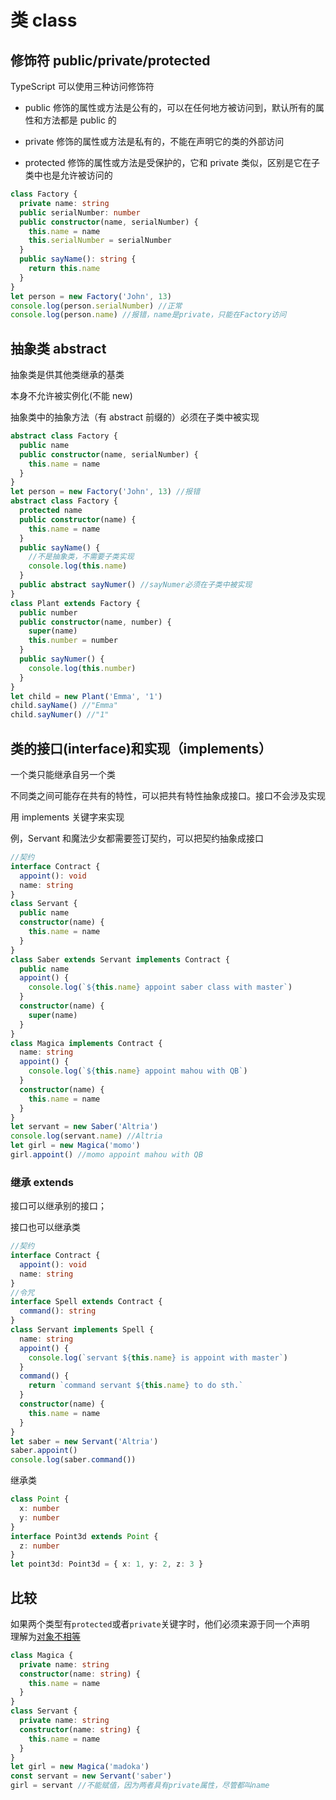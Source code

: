 # 类 class

## 修饰符 public/private/protected

TypeScript 可以使用三种访问修饰符

- public
  修饰的属性或方法是公有的，可以在任何地方被访问到，默认所有的属性和方法都是
  public 的

- private 修饰的属性或方法是私有的，不能在声明它的类的外部访问

- protected 修饰的属性或方法是受保护的，它和 private
  类似，区别是它在子类中也是允许被访问的

```ts
class Factory {
  private name: string
  public serialNumber: number
  public constructor(name, serialNumber) {
    this.name = name
    this.serialNumber = serialNumber
  }
  public sayName(): string {
    return this.name
  }
}
let person = new Factory('John', 13)
console.log(person.serialNumber) //正常
console.log(person.name) //报错，name是private，只能在Factory访问
```

## 抽象类 abstract

抽象类是供其他类继承的基类

本身不允许被实例化(不能 new)

抽象类中的抽象方法（有 abstract 前缀的）必须在子类中被实现

```ts
abstract class Factory {
  public name
  public constructor(name, serialNumber) {
    this.name = name
  }
}
let person = new Factory('John', 13) //报错
abstract class Factory {
  protected name
  public constructor(name) {
    this.name = name
  }
  public sayName() {
    //不是抽象类，不需要子类实现
    console.log(this.name)
  }
  public abstract sayNumer() //sayNumer必须在子类中被实现
}
class Plant extends Factory {
  public number
  public constructor(name, number) {
    super(name)
    this.number = number
  }
  public sayNumer() {
    console.log(this.number)
  }
}
let child = new Plant('Emma', '1')
child.sayName() //"Emma"
child.sayNumer() //"1"
```

## 类的接口(interface)和实现（implements）

一个类只能继承自另一个类

不同类之间可能存在共有的特性，可以把共有特性抽象成接口。接口不会涉及实现

用 implements 关键字来实现

例，Servant 和魔法少女都需要签订契约，可以把契约抽象成接口

```ts
//契约
interface Contract {
  appoint(): void
  name: string
}
class Servant {
  public name
  constructor(name) {
    this.name = name
  }
}
class Saber extends Servant implements Contract {
  public name
  appoint() {
    console.log(`${this.name} appoint saber class with master`)
  }
  constructor(name) {
    super(name)
  }
}
class Magica implements Contract {
  name: string
  appoint() {
    console.log(`${this.name} appoint mahou with QB`)
  }
  constructor(name) {
    this.name = name
  }
}
let servant = new Saber('Altria')
console.log(servant.name) //Altria
let girl = new Magica('momo')
girl.appoint() //momo appoint mahou with QB
```

### 继承 extends

接口可以继承别的接口；

接口也可以继承类

```ts
//契约
interface Contract {
  appoint(): void
  name: string
}
//令咒
interface Spell extends Contract {
  command(): string
}
class Servant implements Spell {
  name: string
  appoint() {
    console.log(`servant ${this.name} is appoint with master`)
  }
  command() {
    return `command servant ${this.name} to do sth.`
  }
  constructor(name) {
    this.name = name
  }
}
let saber = new Servant('Altria')
saber.appoint()
console.log(saber.command())
```

继承类

```ts
class Point {
  x: number
  y: number
}
interface Point3d extends Point {
  z: number
}
let point3d: Point3d = { x: 1, y: 2, z: 3 }
```

## 比较

如果两个类型有`protected`或者`private`关键字时，他们必须来源于同一个声明  
理解为[对象不相等](../js/018_statement.md#对象不相等)

```ts
class Magica {
  private name: string
  constructor(name: string) {
    this.name = name
  }
}
class Servant {
  private name: string
  constructor(name: string) {
    this.name = name
  }
}
let girl = new Magica('madoka')
const servant = new Servant('saber')
girl = servant //不能赋值，因为两者具有private属性，尽管都叫name
```
